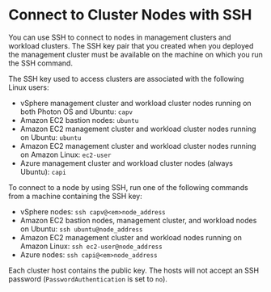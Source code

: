 # Connect to Cluster Nodes with SSH

You can use SSH to connect to nodes in management clusters and workload clusters. The SSH key pair that you created when you deployed the management cluster must be available on the machine on which you run the SSH command.

The SSH key used to access clusters are associated with the following Linux users:

- vSphere management cluster and workload cluster nodes running on both Photon OS and Ubuntu: `capv`
- Amazon EC2 bastion nodes: `ubuntu`
- Amazon EC2 management cluster and workload cluster nodes running on Ubuntu: `ubuntu`
- Amazon EC2 management cluster and workload cluster nodes running on Amazon Linux: `ec2-user`
- Azure management cluster and workload cluster nodes (always Ubuntu): `capi`

To connect to a node by using SSH, run one of the following commands from a machine containing the SSH key:

- vSphere nodes: `ssh capv@<em>node_address`
- Amazon EC2 bastion nodes, management cluster, and workload nodes on Ubuntu: `ssh ubuntu@node_address`
- Amazon EC2 management cluster and workload nodes running on Amazon Linux: `ssh ec2-user@node_address`
- Azure nodes: `ssh capi@<em>node_address`

Each cluster host contains the public key. The hosts will not accept an SSH password (`PasswordAuthentication` is set to `no`).
